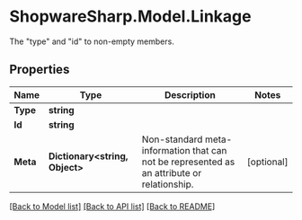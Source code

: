 # ShopwareSharp.Model.Linkage
The \"type\" and \"id\" to non-empty members.

## Properties

Name | Type | Description | Notes
------------ | ------------- | ------------- | -------------
**Type** | **string** |  | 
**Id** | **string** |  | 
**Meta** | **Dictionary&lt;string, Object&gt;** | Non-standard meta-information that can not be represented as an attribute or relationship. | [optional] 

[[Back to Model list]](../../README.md#documentation-for-models) [[Back to API list]](../../README.md#documentation-for-api-endpoints) [[Back to README]](../../README.md)

